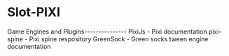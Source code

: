 # Slot-PIXI
Game Engines and Plugins---------------
PixiJs - Pixi documentation
pixi-spine - Pixi spine respository
GreenSock - Green socks tween engine documentation
